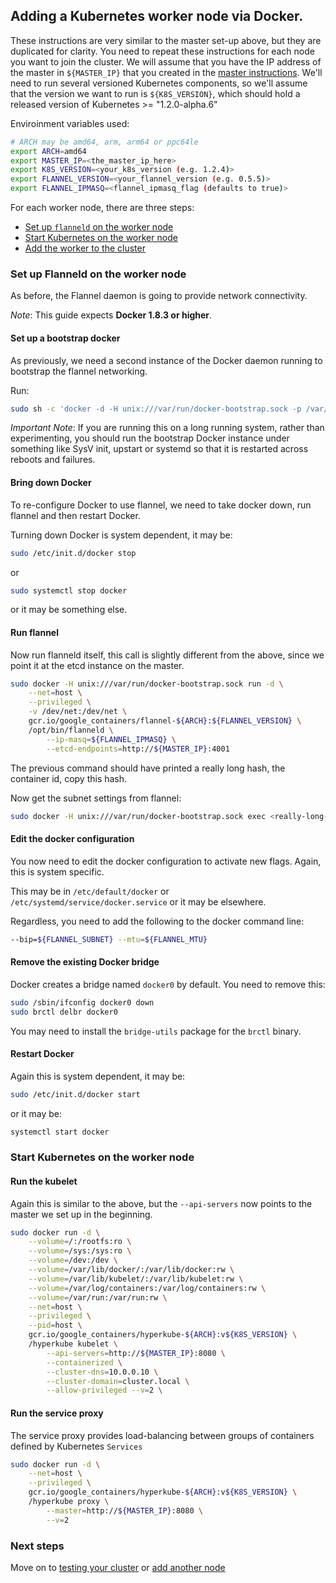 ## Adding a Kubernetes worker node via Docker.


These instructions are very similar to the master set-up above, but they are duplicated for clarity.
You need to repeat these instructions for each node you want to join the cluster.
We will assume that you have the IP address of the master in `${MASTER_IP}` that you created in the [master instructions](master.md).  We'll need to run several versioned Kubernetes components, so we'll assume that the version we want
to run is `${K8S_VERSION}`, which should hold a released version of Kubernetes >= "1.2.0-alpha.6"

Enviroinment variables used:

```sh
# ARCH may be amd64, arm, arm64 or ppc64le
export ARCH=amd64
export MASTER_IP=<the_master_ip_here>
export K8S_VERSION=<your_k8s_version (e.g. 1.2.4)>
export FLANNEL_VERSION=<your_flannel_version (e.g. 0.5.5)>
export FLANNEL_IPMASQ=<flannel_ipmasq_flag (defaults to true)>
```

For each worker node, there are three steps:
   * [Set up `flanneld` on the worker node](#set-up-flanneld-on-the-worker-node)
   * [Start Kubernetes on the worker node](#start-kubernetes-on-the-worker-node)
   * [Add the worker to the cluster](#add-the-node-to-the-cluster)

### Set up Flanneld on the worker node

As before, the Flannel daemon is going to provide network connectivity.

_Note_:
This guide expects **Docker 1.8.3 or higher**.


#### Set up a bootstrap docker

As previously, we need a second instance of the Docker daemon running to bootstrap the flannel networking.

Run:

```sh
sudo sh -c 'docker -d -H unix:///var/run/docker-bootstrap.sock -p /var/run/docker-bootstrap.pid --iptables=false --ip-masq=false --bridge=none --graph=/var/lib/docker-bootstrap 2> /var/log/docker-bootstrap.log 1> /dev/null &'
```

_Important Note_:
If you are running this on a long running system, rather than experimenting, you should run the bootstrap Docker instance under something like SysV init, upstart or systemd so that it is restarted
across reboots and failures.

#### Bring down Docker

To re-configure Docker to use flannel, we need to take docker down, run flannel and then restart Docker.

Turning down Docker is system dependent, it may be:

```sh
sudo /etc/init.d/docker stop
```

or

```sh
sudo systemctl stop docker
```

or it may be something else.

#### Run flannel

Now run flanneld itself, this call is slightly different from the above, since we point it at the etcd instance on the master.

```sh
sudo docker -H unix:///var/run/docker-bootstrap.sock run -d \
    --net=host \
    --privileged \
    -v /dev/net:/dev/net \
    gcr.io/google_containers/flannel-${ARCH}:${FLANNEL_VERSION} \
    /opt/bin/flanneld \
        --ip-masq=${FLANNEL_IPMASQ} \
        --etcd-endpoints=http://${MASTER_IP}:4001
```

The previous command should have printed a really long hash, the container id, copy this hash.

Now get the subnet settings from flannel:

```sh
sudo docker -H unix:///var/run/docker-bootstrap.sock exec <really-long-hash-from-above-here> cat /run/flannel/subnet.env
```


#### Edit the docker configuration

You now need to edit the docker configuration to activate new flags.  Again, this is system specific.

This may be in `/etc/default/docker` or `/etc/systemd/service/docker.service` or it may be elsewhere.

Regardless, you need to add the following to the docker command line:

```sh
--bip=${FLANNEL_SUBNET} --mtu=${FLANNEL_MTU}
```

#### Remove the existing Docker bridge

Docker creates a bridge named `docker0` by default.  You need to remove this:

```sh
sudo /sbin/ifconfig docker0 down
sudo brctl delbr docker0
```

You may need to install the `bridge-utils` package for the `brctl` binary.

#### Restart Docker

Again this is system dependent, it may be:

```sh
sudo /etc/init.d/docker start
```

or it may be:

```sh
systemctl start docker
```

### Start Kubernetes on the worker node

#### Run the kubelet

Again this is similar to the above, but the `--api-servers` now points to the master we set up in the beginning.

```sh
sudo docker run -d \
    --volume=/:/rootfs:ro \
    --volume=/sys:/sys:ro \
    --volume=/dev:/dev \
    --volume=/var/lib/docker/:/var/lib/docker:rw \
    --volume=/var/lib/kubelet/:/var/lib/kubelet:rw \
    --volume=/var/log/containers:/var/log/containers:rw \
    --volume=/var/run:/var/run:rw \
    --net=host \
    --privileged \
    --pid=host \ 
    gcr.io/google_containers/hyperkube-${ARCH}:v${K8S_VERSION} \
    /hyperkube kubelet \
        --api-servers=http://${MASTER_IP}:8080 \
        --containerized \
        --cluster-dns=10.0.0.10 \
        --cluster-domain=cluster.local \
        --allow-privileged --v=2 \
```

#### Run the service proxy

The service proxy provides load-balancing between groups of containers defined by Kubernetes `Services`

```sh
sudo docker run -d \
    --net=host \
    --privileged \
    gcr.io/google_containers/hyperkube-${ARCH}:v${K8S_VERSION} \
    /hyperkube proxy \
        --master=http://${MASTER_IP}:8080 \
        --v=2
```

### Next steps

Move on to [testing your cluster](testing.md) or [add another node](#adding-a-kubernetes-worker-node-via-docker)
